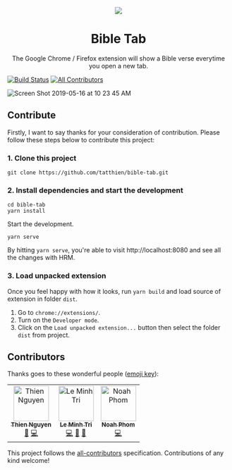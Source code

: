 <p align="center"><a href="https://chrome.google.com/webstore/detail/bible-tab/kncfgmibnbpjiebgonkmpgdoaedjkaed" target="_blank"><img src="https://raw.githubusercontent.com/tatthien/bible-tab/master/public/img/icon-128.png"></a></p>

<h1 align="center">Bible Tab</h1>

<p align="center">The Google Chrome / Firefox extension will show a Bible verse everytime you open a new tab.</p>

[![Build Status](https://travis-ci.org/tatthien/bible-tab.svg?branch=master)](https://travis-ci.org/tatthien/bible-tab)
[![All Contributors](https://img.shields.io/badge/all_contributors-3-orange.svg)](#contributors)

![Screen Shot 2019-05-16 at 10 23 45 AM](https://user-images.githubusercontent.com/3280351/57824350-ffc66c00-77c4-11e9-896a-267bba483526.png)

## Contribute

Firstly, I want to say thanks for your consideration of contribution. Please follow these steps below to contribute this project:

### 1. Clone this project

```shell
git clone https://github.com/tatthien/bible-tab.git
```

### 2. Install dependencies and start the development

```
cd bible-tab
yarn install
```

Start the development.

```
yarn serve
```

By hitting `yarn serve`, you're able to visit http://localhost:8080 and see all the changes with HRM.

### 3. Load unpacked extension

Once you feel happy with how it looks, run `yarn build` and load source of extension in folder `dist`.

1. Go to `chrome://extensions/`.
2. Turn on the `Developer mode`.
3. Click on the `Load unpacked extension...` button then select the folder `dist` from project.

## Contributors

Thanks goes to these wonderful people ([emoji key](https://allcontributors.org/docs/en/emoji-key)):

<!-- ALL-CONTRIBUTORS-LIST:START - Do not remove or modify this section -->
<!-- prettier-ignore -->
<table><tr><td align="center"><a href="http://tatthien.com"><img src="https://avatars1.githubusercontent.com/u/3280351?v=4" width="80px;" alt="Thien Nguyen"/><br /><sub><b>Thien Nguyen</b></sub></a><br /><a href="https://github.com/tatthien/Bible Tab/commits?author=tatthien" title="Documentation">📖</a> <a href="https://github.com/tatthien/Bible Tab/commits?author=tatthien" title="Code">💻</a></td><td align="center"><a href="https://ansidev.xyz/"><img src="https://avatars1.githubusercontent.com/u/6688235?v=4" width="80px;" alt="Le Minh Tri"/><br /><sub><b>Le Minh Tri</b></sub></a><br /><a href="https://github.com/tatthien/Bible Tab/commits?author=ansidev" title="Code">💻</a> <a href="https://github.com/tatthien/Bible Tab/commits?author=ansidev" title="Documentation">📖</a> <a href="https://github.com/tatthien/Bible Tab/issues?q=author%3Aansidev" title="Bug reports">🐛</a></td><td align="center"><a href="https://github.com/nampdn"><img src="https://avatars3.githubusercontent.com/u/26531658?v=4" width="80px;" alt="Noah Phom"/><br /><sub><b>Noah Phom</b></sub></a><br /><a href="https://github.com/tatthien/Bible Tab/commits?author=nampdn" title="Code">💻</a></td></tr></table>

<!-- ALL-CONTRIBUTORS-LIST:END -->

This project follows the [all-contributors](https://github.com/all-contributors/all-contributors) specification. Contributions of any kind welcome!
